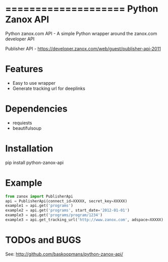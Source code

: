 ====================
Python Zanox API
====================
Python zanox.com API - A simple Python wrapper around the zanox.com developer API

Publisher API - https://developer.zanox.com/web/guest/publisher-api-2011

Features
============
 - Easy to use wrapper
 - Generate tracking url for deeplinks


Dependencies
============
- requiests
- beautifulsoup

Installation
============
pip install python-zanox-api


Example
=============
```python
from zanox import PublisherApi
api = PublisherApi(connect_id=XXXXX, secret_key=XXXXX)
example1 = api.get('programs')
example2 = api.get('programs', start_date='2012-01-01')
example3 = api.get('programs/program/1234')
example3 = api.get_tracking_url('http://www.zanox.com', adspace=XXXXX)
```

TODOs and BUGS
==============
See: http://github.com/baskoopmans/python-zanox-api/
